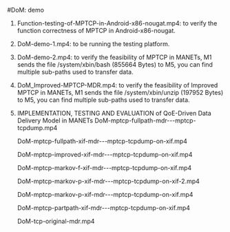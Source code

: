 #DoM: demo

1. Function-testing-of-MPTCP-in-Android-x86-nougat.mp4: to verify the function correctness of MPTCP in Android-x86-nougat.
2. DoM-demo-1.mp4: to be running the testing platform.
3. DoM-demo-2.mp4: to verify the feasibility of MPTCP in MANETs, M1 sends the file /system/xbin/bash (855664 Bytes) to M5, you can find multiple sub-paths used to transfer data.
4. DoM_Improved-MPTCP-MDR.mp4: to verify the feasibility of Improved MPTCP in MANETs, M1 sends the file /system/xbin/unzip (197952 Bytes) to M5, you can find multiple sub-paths used to transfer data.
5. IMPLEMENTATION, TESTING AND EVALUATION of QoE-Driven Data Delivery Model in MANETs
   DoM-mptcp-fullpath-mdr---mptcp-tcpdump.mp4
   
   DoM-mptcp-fullpath-xif-mdr---mptcp-tcpdump-on-xif.mp4
   
   DoM-mptcp-improved-xif-mdr---mptcp-tcpdump-on-xif.mp4
   
   DoM-mptcp-markov-f-xif-mdr---mptcp-tcpdump-on-xif.mp4
   
   DoM-mptcp-markov-p-xif-mdr---mptcp-tcpdump-on-xif-2.mp4
   
   DoM-mptcp-markov-p-xif-mdr---mptcp-tcpdump-on-xif.mp4
   
   DoM-mptcp-partpath-xif-mdr---mptcp-tcpdump-on-xif.mp4
   
   DoM-tcp-original-mdr.mp4
